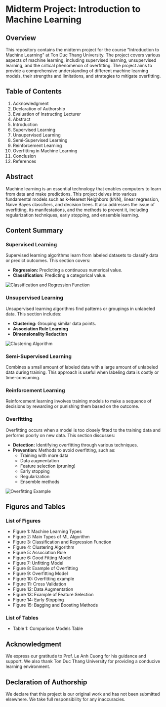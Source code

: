 # Midterm Project: Introduction to Machine Learning

## Overview
This repository contains the midterm project for the course "Introduction to Machine Learning" at Ton Duc Thang University. The project covers various aspects of machine learning, including supervised learning, unsupervised learning, and the critical phenomenon of overfitting. The project aims to provide a comprehensive understanding of different machine learning models, their strengths and limitations, and strategies to mitigate overfitting.

## Table of Contents

1. Acknowledgment
2. Declaration of Authorship
3. Evaluation of Instructing Lecturer
4. Abstract
5. Introduction
6. Supervised Learning
7. Unsupervised Learning
8. Semi-Supervised Learning
9. Reinforcement Learning
10. Overfitting in Machine Learning
11. Conclusion
12. References

## Abstract

Machine learning is an essential technology that enables computers to learn from data and make predictions. This project delves into various fundamental models such as k-Nearest Neighbors (kNN), linear regression, Naive Bayes classifiers, and decision trees. It also addresses the issue of overfitting, its manifestations, and the methods to prevent it, including regularization techniques, early stopping, and ensemble learning.

## Content Summary

### Supervised Learning

Supervised learning algorithms learn from labeled datasets to classify data or predict outcomes. This section covers:

- **Regression:** Predicting a continuous numerical value.
- **Classification:** Predicting a categorical value.

![Classification and Regression Function](path/to/figure3.png)

### Unsupervised Learning

Unsupervised learning algorithms find patterns or groupings in unlabeled data. This section includes:

- **Clustering:** Grouping similar data points.
- **Association Rule Learning**
- **Dimensionality Reduction**

![Clustering Algorithm](path/to/figure4.png)

### Semi-Supervised Learning

Combines a small amount of labeled data with a large amount of unlabeled data during training. This approach is useful when labeling data is costly or time-consuming.

### Reinforcement Learning

Reinforcement learning involves training models to make a sequence of decisions by rewarding or punishing them based on the outcome.

### Overfitting

Overfitting occurs when a model is too closely fitted to the training data and performs poorly on new data. This section discusses:

- **Detection:** Identifying overfitting through various techniques.
- **Prevention:** Methods to avoid overfitting, such as:
  - Training with more data
  - Data augmentation
  - Feature selection (pruning)
  - Early stopping
  - Regularization
  - Ensemble methods

![Overfitting Example](path/to/figure8.png)

## Figures and Tables

### List of Figures

- Figure 1: Machine Learning Types
- Figure 2: Main Types of ML Algorithm
- Figure 3: Classification and Regression Function
- Figure 4: Clustering Algorithm
- Figure 5: Association Rule
- Figure 6: Good Fitting Model
- Figure 7: Unfitting Model
- Figure 8: Example of Overfitting
- Figure 9: Overfitting Model
- Figure 10: Overfitting example
- Figure 11: Cross Validation
- Figure 12: Data Augmentation
- Figure 13: Example of Feature Selection
- Figure 14: Early Stopping
- Figure 15: Bagging and Boosting Methods

### List of Tables

- Table 1: Comparison Models Table

## Acknowledgment

We express our gratitude to Prof. Le Anh Cuong for his guidance and support. We also thank Ton Duc Thang University for providing a conducive learning environment.

## Declaration of Authorship

We declare that this project is our original work and has not been submitted elsewhere. We take full responsibility for any inaccuracies.

